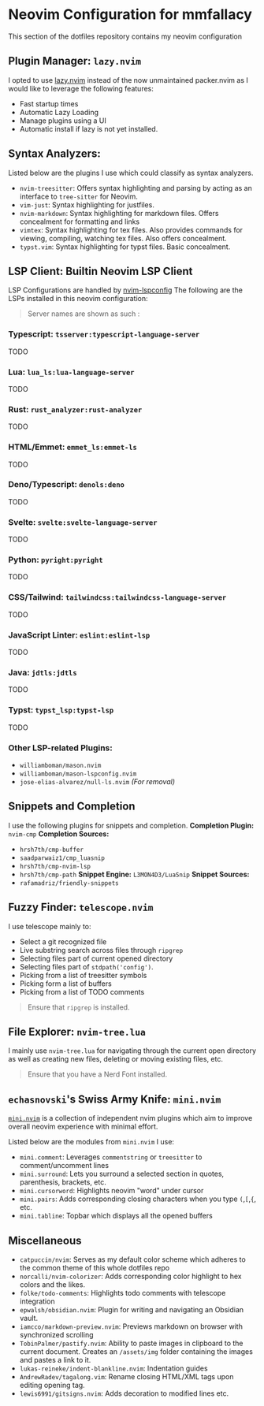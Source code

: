 # Neovim Configuration for mmfallacy
This section of the dotfiles repository contains my neovim configuration

## Plugin Manager: `lazy.nvim`
I opted to use [lazy.nvim](https://github.com/folke/lazy.nvim) instead of the now unmaintained packer.nvim as I would like to leverage the following features:
- Fast startup times
- Automatic Lazy Loading
- Manage plugins using a UI
- Automatic install if lazy is not yet installed.

## Syntax Analyzers:
Listed below are the plugins I use which could classify as syntax analyzers.
- `nvim-treesitter`: Offers syntax highlighting and parsing by acting as an interface to `tree-sitter` for Neovim.
- `vim-just`: Syntax highlighting for justfiles.
- `nvim-markdown`: Syntax highlighting for markdown files. Offers concealment for formatting and links
- `vimtex`: Syntax highlighting for tex files. Also provides commands for viewing, compiling, watching tex files. Also offers concealment.
- `typst.vim`: Syntax highlighting for typst files. Basic concealment.

## LSP Client: Builtin Neovim LSP Client
LSP Configurations are handled by [nvim-lspconfig](https://github.com/neovim/nvim-lspconfig)
The following are the LSPs installed in this neovim configuration:
> Server names are shown as such <nvim-lspconfig name>:<mason-lspconfig name>
### Typescript: `tsserver:typescript-language-server`
TODO

### Lua: `lua_ls:lua-language-server`
TODO

### Rust: `rust_analyzer:rust-analyzer`
TODO

### HTML/Emmet: `emmet_ls:emmet-ls`
TODO

### Deno/Typescript: `denols:deno`
TODO

### Svelte: `svelte:svelte-language-server`
TODO

### Python: `pyright:pyright`
TODO

### CSS/Tailwind: `tailwindcss:tailwindcss-language-server`
TODO

### JavaScript Linter: `eslint:eslint-lsp`
TODO

### Java: `jdtls:jdtls`
TODO

### Typst: `typst_lsp:typst-lsp`
TODO

### Other LSP-related Plugins:
- `williamboman/mason.nvim`
- `williamboman/mason-lspconfig.nvim`
- `jose-elias-alvarez/null-ls.nvim` *(For removal)*

## Snippets and Completion
I use the following plugins for snippets and completion.
**Completion Plugin:** `nvim-cmp`
**Completion Sources:**
- `hrsh7th/cmp-buffer`
- `saadparwaiz1/cmp_luasnip`
- `hrsh7th/cmp-nvim-lsp`
- `hrsh7th/cmp-path`
**Snippet Engine:** `L3MON4D3/LuaSnip`
**Snippet Sources:**
- `rafamadriz/friendly-snippets`

## Fuzzy Finder: `telescope.nvim`
I use telescope mainly to:
- Select a git recognized file
- Live substring search across files through `ripgrep`
- Selecting files part of current opened directory
- Selecting files part of `stdpath('config')`.
- Picking from a list of treesitter symbols
- Picking form a list of buffers
- Picking from a list of TODO comments

> Ensure that `ripgrep` is installed.

## File Explorer: `nvim-tree.lua`
I mainly use `nvim-tree.lua` for navigating through the current open directory as well as creating new files, deleting or moving existing files, etc.

> Ensure that you have a Nerd Font installed.

## `echasnovski`'s Swiss Army Knife: `mini.nvim`
[`mini.nvim`](https://github.com/echasnovski/mini.nvim) is a collection of independent nvim plugins which aim to improve overall neovim experience with minimal effort.

Listed below are the modules from `mini.nvim` I use:
- `mini.comment`: Leverages `commentstring` or `treesitter` to comment/uncomment lines
- `mini.surround`: Lets you surround a selected section in quotes, parenthesis, brackets, etc.
- `mini.cursorword`: Highlights neovim "word" under cursor
- `mini.pairs`: Adds corresponding closing characters when you type `(`,`[`,`{`, etc. 
- `mini.tabline`: Topbar which displays all the opened buffers

## Miscellaneous
- `catpuccin/nvim`: Serves as my default color scheme which adheres to the common theme of this whole dotfiles repo
- `norcalli/nvim-colorizer`: Adds corresponding color highlight to hex colors and the likes.
- `folke/todo-comments`: Highlights todo comments with telescope integration
- `epwalsh/obsidian.nvim`: Plugin for writing and navigating an Obsidian vault.
- `iamcco/markdown-preview.nvim`: Previews markdown on browser with synchronized scrolling
- `TobinPalmer/pastify.nvim`: Ability to paste images in clipboard to the current document. Creates an `/assets/img` folder containing the images and pastes a link to it.
- `lukas-reineke/indent-blankline.nvim`: Indentation guides
- `AndrewRadev/tagalong.vim`: Rename closing HTML/XML tags upon editing opening tag.
- `lewis6991/gitsigns.nvim`: Adds decoration to modified lines etc.


